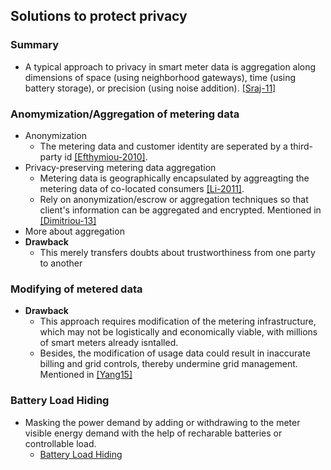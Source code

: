 ## Solutions to protect privacy

### Summary
- A typical approach to privacy in smart meter data is aggregation along dimensions of space (using neighborhood gateways), time (using battery storage), or precision (using noise addition). [[Sraj-11]](../papers/file/sraj11-utility-privacy.md)
  
### Anomymization/Aggregation of metering data
- Anonymization
  - The metering data and customer identity are seperated by a third-party id [[Efthymiou-2010]](http://ieeexplore.ieee.org/xpls/abs_all.jsp?arnumber=5622050). 
- Privacy-preserving metering data aggregation
  - Metering data is geographically encapsulated by aggreagting the metering data of co-located consumers [[Li-2011]](http://cae.ittc.ku.edu/papers/Li-IJSN.pdf). 
  - Rely on anonymization/escrow or aggregation techniques so that client's information can be aggregated and encrypted. Mentioned in [[Dimitriou-13]](http://dl.acm.org/citation.cfm?id=2480488)
- More about aggregation
- **Drawback**
  - This merely transfers doubts about trustworthiness from one party to another
  
### Modifying of metered data
- **Drawback**
  - This approach requires modification of the metering infrastructure, which may not be logistically and economically viable, with millions of smart meters already isntalled. 
  - Besides, the modification of usage data could result in inaccurate billing and grid controls, thereby undermine grid management. Mentioned in [[Yang15]](http://ieeexplore.ieee.org/xpls/abs_all.jsp?arnumber=6876215&tag=1)



### Battery Load Hiding
- Masking the power demand by adding or withdrawing to the meter visible energy demand with the help of recharable batteries or controllable load. 
  - [Battery Load Hiding](./blh.md)
